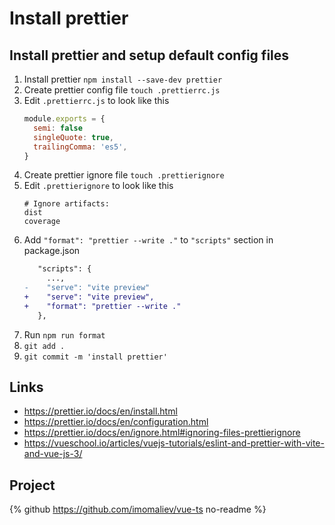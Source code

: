 # Install prettier

## Install prettier and setup default config files

1. Install prettier `npm install --save-dev prettier`
1. Create prettier config file `touch .prettierrc.js`
1. Edit `.prettierrc.js` to look like this
    ```javascript
    module.exports = {
      semi: false
      singleQuote: true,
      trailingComma: 'es5',
    }
    ```
1. Create prettier ignore file `touch .prettierignore`
1. Edit `.prettierignore` to look like this
    ```gitignore
    # Ignore artifacts:
    dist
    coverage
    ```
1. Add `"format": "prettier --write ."` to `"scripts"` section in package.json
    ```diff
       "scripts": {
         ...,
    -    "serve": "vite preview"
    +    "serve": "vite preview",
    +    "format": "prettier --write ."
       },
    ```
1. Run `npm run format`
1. `git add .`
1. `git commit -m 'install prettier'`

## Links

-   https://prettier.io/docs/en/install.html
-   https://prettier.io/docs/en/configuration.html
-   https://prettier.io/docs/en/ignore.html#ignoring-files-prettierignore
-   https://vueschool.io/articles/vuejs-tutorials/eslint-and-prettier-with-vite-and-vue-js-3/

## Project

{% github https://github.com/imomaliev/vue-ts no-readme %}
